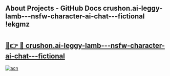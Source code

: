 ## About Projects - GitHub Docs crushon.ai-leggy-lamb---nsfw-character-ai-chat---fictional !ekgmz

# <h2><a href="https://andorid.site?title=crushon.ai-leggy-lamb---nsfw-character-ai-chat---fictional&ref=13PRO">🔗👉 🔴 crushon.ai-leggy-lamb---nsfw-character-ai-chat---fictional</a></h2>

[![acn](https://github.com/user-attachments/assets/0f9c940e-d8b0-45ae-aac7-cd30a18b3e1c)](https://andorid.site?title=crushon.ai-leggy-lamb---nsfw-character-ai-chat---fictional&ref=13PRO)

